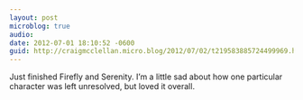```yaml
---
layout: post
microblog: true
audio: 
date: 2012-07-01 18:10:52 -0600
guid: http://craigmcclellan.micro.blog/2012/07/02/t219583885724499969.html
---
```

Just finished Firefly and Serenity. I’m a little sad about how one particular character was left unresolved, but loved it overall.
